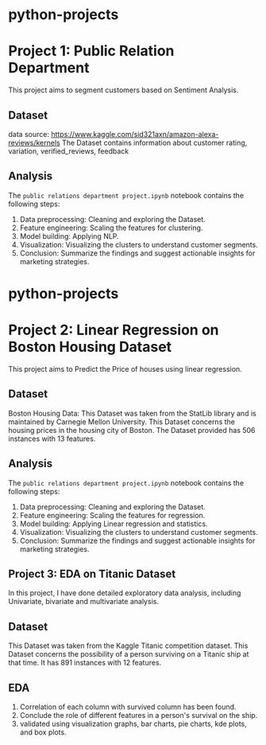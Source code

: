 # python-projects
# Project 1: Public Relation Department

This project aims to segment customers based on Sentiment Analysis.

## Dataset
data source: https://www.kaggle.com/sid321axn/amazon-alexa-reviews/kernels
The Dataset contains information about customer rating, variation, verified_reviews, feedback

## Analysis
The `public relations department project.ipynb` notebook contains the following steps:
1. Data preprocessing: Cleaning and exploring the Dataset.
2. Feature engineering: Scaling the features for clustering.
3. Model building: Applying NLP.
4. Visualization: Visualizing the clusters to understand customer segments.
5. Conclusion: Summarize the findings and suggest actionable insights for marketing strategies.

# python-projects
# Project 2: Linear Regression on Boston Housing Dataset

This project aims to Predict the Price of houses using linear regression.

## Dataset
Boston Housing Data: This Dataset was taken from the StatLib library and is maintained by Carnegie Mellon University. This Dataset concerns the housing prices in the housing city of Boston. The Dataset provided has 506 instances with 13 features.

## Analysis
The `public relations department project.ipynb` notebook contains the following steps:
1. Data preprocessing: Cleaning and exploring the Dataset.
2. Feature engineering: Scaling the features for regression.
3. Model building: Applying Linear regression and statistics.
4. Visualization: Visualizing the clusters to understand customer segments.
5. Conclusion: Summarize the findings and suggest actionable insights for marketing strategies.

## Project 3: EDA on Titanic Dataset
In this project, I have done detailed exploratory data analysis, including Univariate, bivariate and multivariate analysis.
## Dataset
This Dataset was taken from the Kaggle Titanic competition dataset. This Dataset concerns the possibility of a person surviving on a Titanic ship at that time. It has 891 instances with 12 features.

## EDA 
1. Correlation of each column with survived column has been found.
2. Conclude the role of different features in a person's survival on the ship.
3. validated using visualization graphs, bar charts, pie charts, kde plots, and box plots.
